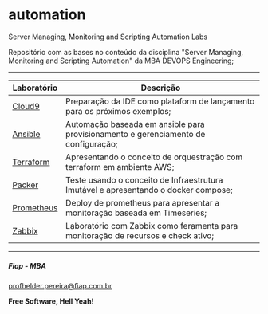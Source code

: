 # automation
Server Managing, Monitoring and Scripting Automation Labs

Repositório com as bases no conteúdo da disciplina "Server Managing, Monitoring and Scripting Automation" da MBA DEVOPS Engineering;

---

| Laboratório       | Descrição |
|-------------------|-----------|
| [Cloud9](https://github.com/fiapdevops/automation/tree/main/cloud9) | Preparação da IDE como plataform de lançamento para os próximos exemplos; |
| [Ansible](https://github.com/fiapdevops/automation/tree/main/ansible) | Automação baseada em ansible para provisionamento e gerenciamento de configuração; |
| [Terraform](https://github.com/fiapdevops/automation/tree/main/terraform) | Apresentando o conceito de orquestração com terraform em ambiente AWS; |
| [Packer](https://github.com/fiapdevops/automation/tree/main/packer) | Teste usando o conceito de Infraestrutura Imutável e apresentando o docker compose; |
| [Prometheus](https://github.com/fiapdevops/automation/tree/main/prometheus) | Deploy de prometheus para apresentar a monitoração baseada em Timeseries; |
| [Zabbix](https://github.com/fiapdevops/automation/tree/main/zabbix) | Laboratório com Zabbix como feramenta para monitoração de recursos e check ativo; |



---
##### Fiap - MBA
profhelder.pereira@fiap.com.br

**Free Software, Hell Yeah!**
